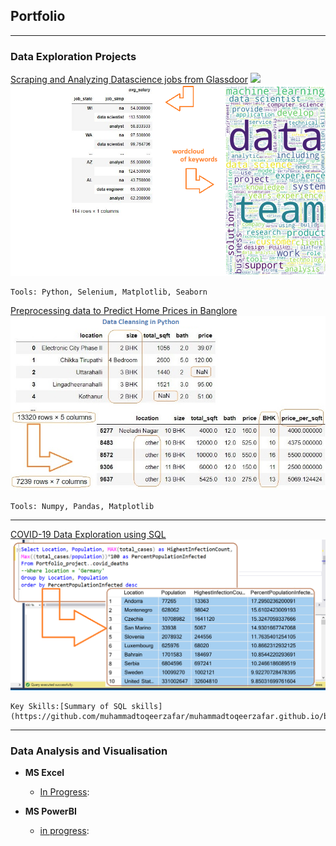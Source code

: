 ## Portfolio

---

### Data Exploration Projects 
[Scraping and Analyzing Datascience jobs from Glassdoor](https://nbviewer.jupyter.org/github/muhammadtoqeerzafar/muhammadtoqeerzafar.github.io/blob/main/Scraping_and_analyzing_glassdoor_data.ipynb)
<img src="images/scraped_data.gif?raw=true"/> <br>
<img src="images/keywords.png?raw=true"/> 

	Tools: Python, Selenium, Matplotlib, Seaborn

[Preprocessing data to Predict Home Prices in Banglore](https://github.com/muhammadtoqeerzafar/muhammadtoqeerzafar.github.io/blob/main/Data_Cleaning_Practice_Predicting_Home_Prices_in_Banglore.ipynb)
<img src="images/data_cleansing.png?raw=true"/>

	Tools: Numpy, Pandas, Matplotlib
---
[COVID-19 Data Exploration using SQL](https://github.com/muhammadtoqeerzafar/muhammadtoqeerzafar.github.io/blob/main/COVID-19%20Data%20exploration%20using%20SQL.sql)
<img src="images/SQL_overview.png?raw=true"/>

	Key Skills:[Summary of SQL skills](https://github.com/muhammadtoqeerzafar/muhammadtoqeerzafar.github.io/blob/main/SQL_Skills.md)

---

### Data Analysis and Visualisation
- __MS Excel__  
	- [In Progress](): 
	
	
- __MS PowerBI__
	- [in progress]():
